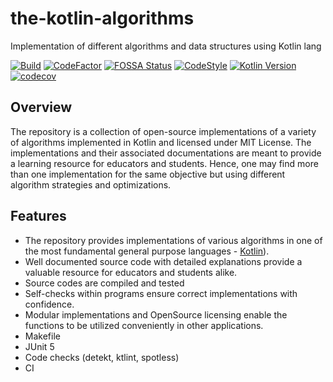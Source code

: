 # the-kotlin-algorithms
Implementation of different algorithms and data structures using Kotlin lang

[![Build](https://github.com/ashtanko/the-algorithms/actions/workflows/ci.yml/badge.svg)](https://github.com/ashtanko/the-algorithms/actions/workflows/ci.yml)
[![CodeFactor](https://www.codefactor.io/repository/github/ashtanko/the-algorithms/badge?s=7695146d601eed2335afea606646a11e5be21b50)](https://www.codefactor.io/repository/the-algorithms)
[![FOSSA Status](https://app.fossa.com/api/projects/git%2Bgithub.com%2Fashtanko%2Fthe-algorithms.svg?type=shield)](https://app.fossa.com/projects/git%2Bgithub.com%2Fashtanko%2Fthe-algorithms?ref=badge_shield)
[![CodeStyle](https://img.shields.io/badge/code%20style-%E2%9D%A4-FF4081.svg)](https://ktlint.github.io/)
[![Kotlin Version](https://img.shields.io/badge/kotlin-1.7.0-blue.svg)](http://kotlinlang.org/)
[![codecov](https://codecov.io/gh/ashtanko/the-algorithms/branch/master/graph/badge.svg?token=JEU9EIJMHA)](https://codecov.io/gh/ashtanko/the-algorithms)


## Overview

The repository is a collection of open-source implementations of a variety of algorithms implemented in Kotlin and licensed under MIT License. 
The implementations and their associated documentations are meant to provide a learning resource for educators and students. 
Hence, one may find more than one implementation for the same objective but using different algorithm strategies and optimizations.

## Features

* The repository provides implementations of various algorithms in one of the most fundamental general purpose languages - [Kotlin](https://kotlinlang.org/)).
* Well documented source code with detailed explanations provide a valuable resource for educators and students alike.
* Source codes are compiled and tested
* Self-checks within programs ensure correct implementations with confidence.
* Modular implementations and OpenSource licensing enable the functions to be utilized conveniently in other applications.
* Makefile
* JUnit 5
* Code checks (detekt, ktlint, spotless)
* CI
